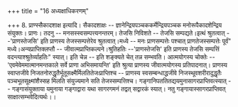 +++
title = "16 अध्यक्षाधिकरणम्"

+++
8. प्राण्स्सैकादशाक्ष इत्यादि। सैकादशाक्षः -- ज्ञानेन्द्रियपञ्चककर्मेन्द्रियपञ्चक मनोरूपैकादशेन्द्रिय संयुक्तः। प्राणः। तदनु -- मनसस्स्वसम्पत्त्यनन्तरम्। तेजसि निविशते -- तेजसि सम्पद्यते।इत्थं श्रुतत्वात् --'प्राणस्तेजसि' इति प्राणस्य तेजस्सम्पत्तेरेव श्रुतत्वात्।मध्ये -- मनः प्राणसम्पत्तेः पश्चात् प्राणतेजस्सम्पत्तेः पूर्वं" मध्ये।अन्यप्राप्तिक्लप्तौ -- जीवात्मप्राप्तिकल्पने।श्रुतिहतिः --'प्राणस्तेजसि' इति प्राणस्य तेजसि सम्पत्तिं वदन्त्याश्श्रुतेर्व्याहतिः" स्यात्। इति चेन्न -- इति शङ्क्यते चेत् तन्न सम्भवति। आत्मयोगस्य चोक्तेः --'एवमेवेममात्मानमन्तकाले सर्वे प्राणा अभिसमायन्ति' इति श्रुत्या प्राणस्य जीवात्मयोगस्य प्रतिपादनात्। प्राणस्य स्वाप्तजीवे निजतनोरुद्धृतैर्भूतूसक्ष्मैर्मिलतितेजःप्राप्तिश्च -- प्राणस्य स्वसम्बन्धाद्धजीवे निजस्थूवशरीरादुद्धृतैः पञ्चभूतसूक्ष्मांशैस्सह मिलति संयुज्यमाने सति तेजस्सम्पत्तिश्च। गङ्गानिपततितद्ययमुनासागरप्राप्तिवत्स्यात् -- गङ्गासंयुक्ताया यमुनाया गङ्गाद्वारा यथा सागरगमनं तद्वत् सद्वारकं स्यात्। नतु गङ्गायास्सागरप्राप्तिवत् साक्षात्सम्भवेदित्यर्थः।।
